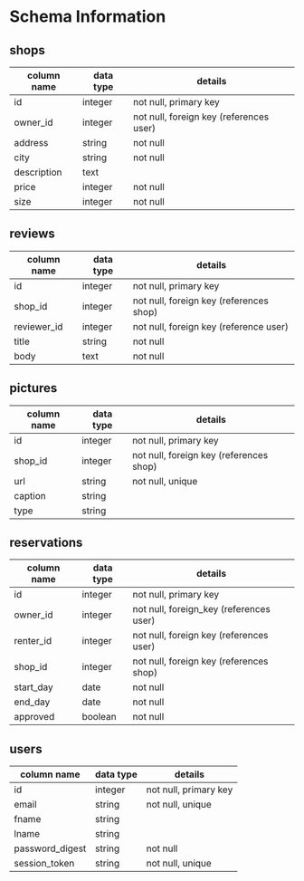 # Schema Information

## shops
column name    | data type | details
---------------|-----------|-----------------------
id       		   | integer   | not null, primary key
owner_id   		 | integer   | not null, foreign key (references user)
address				 | string		 | not null
city		 		   | string    | not null
description 	 | text	     |
price      		 | integer   | not null
size     		   | integer   | not null

## reviews
column name | data type | details
------------|-----------|-----------------------
id					| integer		| not null, primary key
shop_id			|	integer		| not null, foreign key (references shop)
reviewer_id	| integer		| not null, foreign key (reference user)
title				| string		| not null
body 				| text			| not null


## pictures
column name | data type | details
------------|-----------|-----------------------
id          | integer   | not null, primary key
shop_id     | integer   | not null, foreign key (references shop)
url         | string    | not null, unique
caption     | string    |
type 				| string		|

## reservations
column name | data type | details
------------|-----------|-----------------------
id          | integer   | not null, primary key
owner_id		| integer		| not null, foreign_key (references user)
renter_id   | integer   | not null, foreign key (references user)
shop_id     | integer   | not null, foreign key (references shop)
start_day   | date      | not null
end_day     | date      | not null
approved		| boolean		| not null

## users
column name     | data type | details
----------------|-----------|-----------------------
id              | integer   | not null, primary key
email           | string    | not null, unique
fname           | string    |
lname           | string    |
password_digest | string    | not null
session_token   | string    | not null, unique
